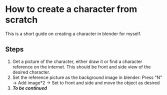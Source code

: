 # How to create a character from scratch

This is a short guide on creating a character in blender for myself.

## Steps

1. Get a picture of the character, either draw it or find a character reference on the internet. This should be front and side view of the desired character.
2. Set the reference picture as the background image in blender: Press "N" -> Add image*2 -> Set to front and side and move the object as desired
3. ___To be continued___
